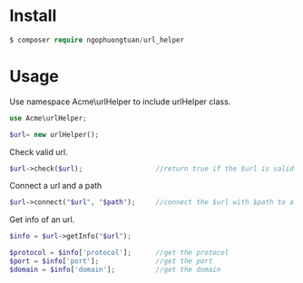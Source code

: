 # Install

```php
$ composer require ngophuongtuan/url_helper
```

# Usage

Use namespace Acme\urlHelper to include urlHelper class.

```php
use Acme\urlHelper;

$url= new urlHelper();
```

Check valid url.

```php
$url->check($url);   				//return true if the $url is valid

```

Connect a url and a path

```php
$url->connect("$url", "$path");		//connect the $url with $path to a new string url
```

Get info of an url.

```php
$info = $url->getInfo("$url");				

$protocol = $info['protocol'];		//get the protocol
$port = $info['port'];				//get the port
$domain = $info['domain'];			//get the domain

```